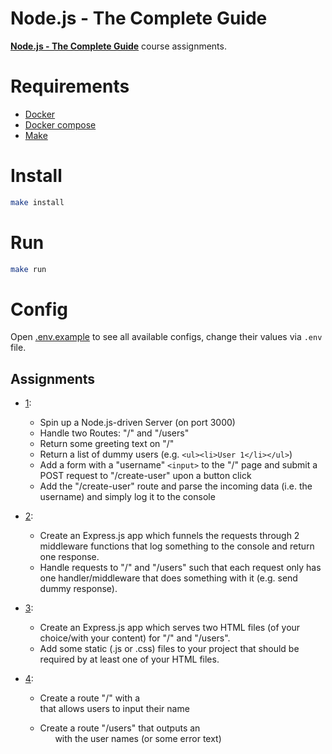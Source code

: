 # Node.js - The Complete Guide
[**Node.js - The Complete Guide**](https://www.udemy.com/course/nodejs-the-complete-guide/) course assignments.

# Requirements
- [Docker](https://www.docker.com/)
- [Docker compose](https://docs.docker.com/compose/)
- [Make](https://www.gnu.org/software/make/manual/make.html)

# Install
```sh
make install
```

# Run
```sh
make run
```

# Config
Open [.env.example](https://github.com/gabriel2m/nodejs-complete-guide/blob/master/.env.example) to see all available configs, change their values via `.env` file.

## Assignments
- [1](https://github.com/gabriel2m/nodejs-complete-guide/commit/1f26e8c820b8d1d09152af680c9d65dca1840fff):
    - Spin up a Node.js-driven Server (on port 3000)
    - Handle two Routes: "/" and "/users"
    - Return some greeting text on "/"
    - Return a list of dummy users (e.g. `<ul><li>User 1</li></ul>`)
    - Add a form with a "username" `<input>` to the "/" page and submit a POST request to "/create-user" upon a button click
    - Add the "/create-user" route and parse the incoming data (i.e. the username) and simply log it to the console

- [2](https://github.com/gabriel2m/nodejs-complete-guide/commit/168e16b9927257e252d550cd2d9f952e56534409):
    - Create an Express.js app which funnels the requests through 2 middleware functions that log something to the console and return one response.
    - Handle requests to "/" and "/users" such that each request only has one handler/middleware that does something with it (e.g. send dummy response).

- [3](https://github.com/gabriel2m/nodejs-complete-guide/commit/68cf0de0fb7ac139a16c107d4ce1fb2ae0025832):
    - Create an Express.js app which serves two HTML files (of your choice/with your content) for "/" and "/users".
    - Add some static (.js or .css) files to your project that should be required by at least one of your HTML files.

- [4](https://github.com/gabriel2m/nodejs-complete-guide/commit/4dbe4b4b8775dd33202838601b551a3f3153a156):
    - Create a route "/" with a <form> that allows users to input their name
    - Create a route "/users" that outputs an <ul> with the user names (or some error text)
